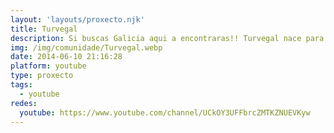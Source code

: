 ```yaml
---
layout: 'layouts/proxecto.njk'
title: Turvegal
description: Si buscas Galicia aqui a encontraras!! Turvegal nace para compartir, entre os amantes da terra galega, a sua historia, cultura, tradicions, experiencias.
img: /img/comunidade/Turvegal.webp
date: 2014-06-10 21:16:28
platform: youtube
type: proxecto
tags:
  - youtube
redes:
  youtube: https://www.youtube.com/channel/UCkOY3UFFbrcZMTKZNUEVKyw
---
```

